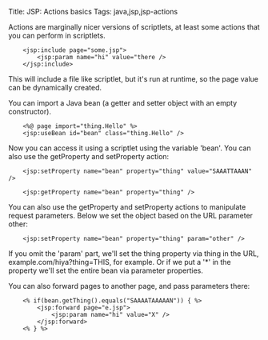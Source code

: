 Title: JSP: Actions basics
Tags: java,jsp,jsp-actions

Actions are marginally nicer versions of scriptlets, at least some actions that you can perform in scriptlets. 

		<jsp:include page="some.jsp">
			<jsp:param name="hi" value="there />
		</jsp:include>

This will include a file like scriptlet, but it's run at runtime, so the page value can be dynamically created.

You can import a Java bean (a getter and setter object with an empty constructor). 

		<%@ page import="thing.Hello" %>
		<jsp:useBean id="bean" class="thing.Hello" />

Now you can access it using a scriptlet using the variable 'bean'. You can also use the getProperty and setProperty action:

		<jsp:setProperty name="bean" property="thing" value="SAAATTAAAN" />

		<jsp:getProperty name="bean" property="thing" />

You can also use the getProperty and setProperty actions to manipulate request parameters. Below we set the object based on the URL parameter other:

		<jsp:setProperty name="bean" property="thing" param="other" />

If you omit the 'param' part, we'll set the thing property via thing in the URL, example.com/hiya?thing=THIS, for example. Or if we put a '*' in the property we'll set the entire bean via parameter properties.

You can also forward pages to another page, and pass parameters there:

		<% if(bean.getThing().equals("SAAAATAAAAAN")) { %>
			<jsp:forward page="e.jsp">
				<jsp:param name="hi" value="X" />
			</jsp:forward>
		<% } %> 
